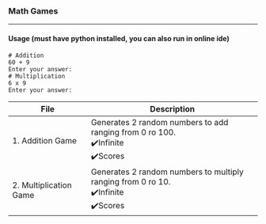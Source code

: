 ### Math Games
***
#### Usage (must have python installed,  you can also run in online ide)
```
# Addition
60 + 9
Enter your answer:
# Multiplication
6 x 9
Enter your answer:
```
| File  | Description |
| ------------- | ------------- |
|  1. Addition Game | Generates 2 random numbers to add ranging from 0 ro 100. <br>✔️Infinite<br>✔️Scores|
| 2. Multiplication Game  | Generates 2 random numbers to multiply ranging from 0 ro 10. <br>✔️Infinite<br>✔️Scores|


